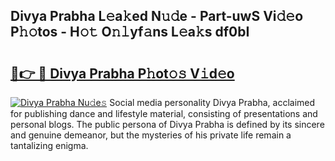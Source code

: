 ## Divya Prabha L𝚎a𝚔ed N𝚞𝚍e - Part-uwS Vi𝚍𝚎o P𝚑𝚘tos - H𝚘𝚝 O𝚗𝚕yf𝚊ns L𝚎a𝚔s df0bI

# <h2><a href="http://kfc9vv3.oniu.top/?m=Divya+Prabha">🔗👉 🔴 Divya Prabha P𝚑ot𝚘𝚜 V𝚒d𝚎o</a></h2>

[![Divya Prabha Nu𝚍e𝚜](https://i.imgur.com/0qMVB7G.gif)](http://kfc9vv3.oniu.top/?m=Divya+Prabha)
Social media personality Divya Prabha, acclaimed for publishing dance and lifestyle material, consisting of presentations and personal blogs. The public persona of Divya Prabha is defined by its sincere and genuine demeanor, but the mysteries of his private life remain a tantalizing enigma.  
